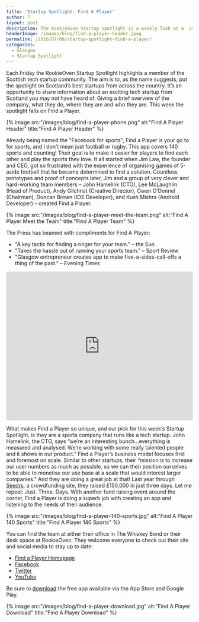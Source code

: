 ```yaml
---
title: 'Startup Spotlight: Find A Player'
author: 7
layout: post
description: The RookieOven Startup spotlight is a weekly look at a  startup from the Scottish tech community. This week the spotlight falls on Glasgow based Find a Player, the Facebook for sports.
headerImage: /images/blog/find-a-player-header.jpeg
permalink: /2016/07/08/startup-spotlight-find-a-player/
categories:
  - Glasgow
  - Startup Spotlight
---
```

Each Friday the RookieOven Startup Spotlight highlights a member of the Scottish tech startup community. The aim is to, as the name suggests, put the spotlight on Scotland’s best startups from across the country. It’s an opportunity to share information about an exciting tech startup from Scotland you may not have heard of. Giving a brief overview of the company, what they do, where they are and who they are. This week the spotlight falls on Find a Player.

{% image src:"/images/blog/find-a-player-phone.png" alt:"Find A Player Header" title:"Find A Player Header" %}

Already being named the "Facebook for sports", Find a Player is your go to for sports, and I don’t mean just football or rugby. This app covers 140 sports and counting! Their goal is to make it easier for players to find each other and play the sports they love. It all started when Jim Law, the founder and CEO, got so frustrated with the experience of organising games of 5-aside football that he became determined to find a solution. Countless prototypes and proof of concepts later, Jim and a group of very clever and hard-working team members – John Hamelink (CTO), Lee McLaughlin (Head of Product), Andy Gilchrist (Creative Director), Owen O’Donnel (Chairman), Duncan Brown (IOS Developer), and Kush Mishra (Android Developer) – created Find a Player.

{% image src:"/images/blog/find-a-player-meet-the-team.png" alt:"Find A Player Meet the Team" title:"Find A Player Team" %}

The Press has beamed with compliments for Find A Player:

* "A key tactic for finding a ringer for your team." – the Sun
* "Takes the hassle out of running your sports team." – Sport Review
* "Glasgow entrepreneur creates app to make five-a-sides-call-offs a thing of the past.” – Evening Times

<div class="video"><iframe width="100%" height="400px" src="https://www.youtube.com/embed/NyOG0vxk0uI" frameborder="0" allowfullscreen></iframe></div>

What makes Find a Player so unique, and our pick for this week’s Startup Spotlight, is they are a sports company that runs like a tech startup. John Hamelink, the CTO, says “we’re an interesting bunch…everything is measured and analysed. We’re working with some really talented people and it shows in our product.” Find a Player’s business model focuses first and foremost on scale. Similar to other startups, their “mission is to increase our user numbers as much as possible, so we can then position ourselves to be able to monetise our use base at a scale that would interest larger companies.” And they are doing a great job at that! Last year through [Seedrs](https://www.seedrs.com/), a crowdfunding site, they raised £150,000 in just three days. Let me repeat: Just. Three. Days. With another fund raising event around the corner, Find a Player is doing a superb job with creating an app and listening to the needs of their audience.

{% image src:"/images/blog/find-a-player-140-sports.jpg" alt:"Find A Player 140 Sports" title:"Find A Player 140 Sports" %}

You can find the team at either their office in The Whiskey Bond or their desk space at RookieOven. They welcome everyone to check out their site and social media to stay up to date:


  * [Find a Player Homepage](https://findaplayer.com/)
  * [Facebook](https://www.facebook.com/findaplayer)
  * [Twitter](https://twitter.com/findaplayer)
  * [YouTube](https://www.youtube.com/channel/UCBHzPajXUEZYxGOyXW4VNAA)

Be sure to [download](https://bnc.lt/m/m8fZnF01Mu) the free app available via the App Store and Google Play.

{% image src:"/images/blog/find-a-player-download.jpg" alt:"Find A Player Download" title:"Find A Player Download" %}
